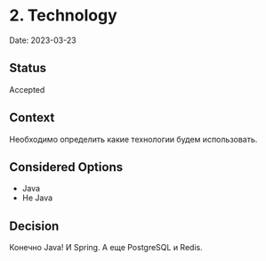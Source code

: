 # 2. Technology

Date: 2023-03-23

## Status

Accepted

## Context

Необходимо определить какие технологии будем использовать.

## Considered Options

* Java
* Не Java

## Decision

Конечно Java! И Spring.
А еще PostgreSQL и Redis.